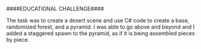 ####EDUCATIONAL CHALLENGE####

The task was to create a desert scene and use C# code to create a base, randomized forest, and a pyramid. I was able to go above and beyond and I added a staggered spawn to the pyramid, as if it is being assembled pieces by piece.
